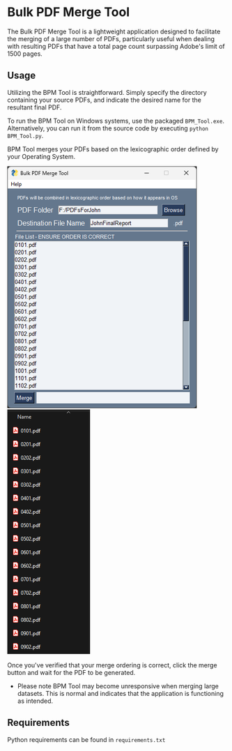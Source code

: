 # Bulk PDF Merge Tool
The Bulk PDF Merge Tool is a lightweight application designed to facilitate the merging of a large number of PDFs, particularly useful when dealing with resulting PDFs that have a total page count surpassing Adobe's limit of 1500 pages.
## Usage
Utilizing the BPM Tool is straightforward. Simply specify the directory containing your source PDFs, and indicate the desired name for the resultant final PDF.

To run the BPM Tool on Windows systems, use the packaged `BPM_Tool.exe`. Alternatively, you can run it from the source code by executing `python BPM_Tool.py`.

BPM Tool merges your PDFs based on the lexicographic order defined by your Operating System.

![](images/StartScreen.png?raw=true "Start Screen")
!["Windows Explorer Ordering"](images/OSLexicographic.png?raw=true "Windows Explorer Ordering")

Once you've verified that your merge ordering is correct, click the merge button and wait for the PDF to be generated.

- Please note BPM Tool may become unresponsive when merging large datasets. This is normal and indicates that the application is functioning as intended.

## Requirements

Python requirements can be found in `requirements.txt`